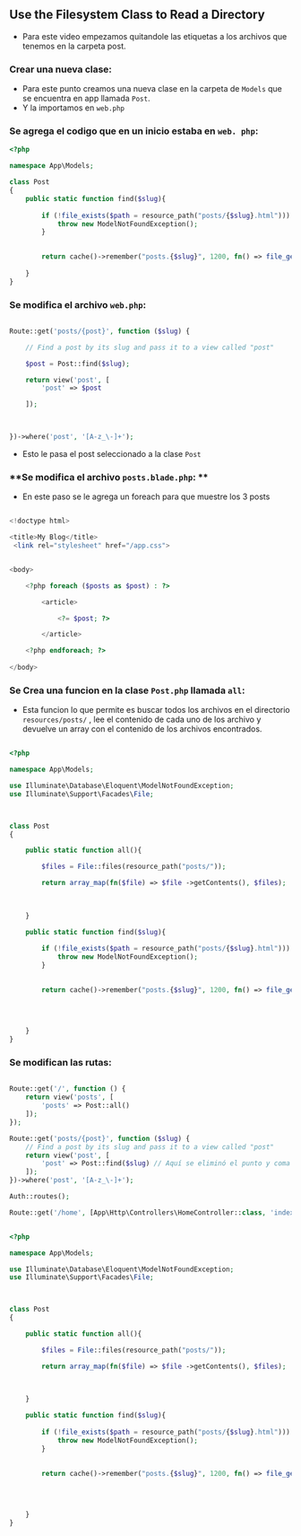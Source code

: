## Use the Filesystem Class to Read a Directory 

- Para este video empezamos quitandole las etiquetas a los archivos que tenemos en la carpeta post.

###  **Crear una nueva clase:** 

- Para este punto creamos una nueva clase en la carpeta de `Models` que se encuentra en app llamada `Post`.
- Y la importamos en `web.php`

### **Se agrega el codigo que en un inicio estaba en `web. php`:**  

```php
<?php 

namespace App\Models;

class Post 
{
    public static function find($slug){
        
        if (!file_exists($path = resource_path("posts/{$slug}.html"))) {
            throw new ModelNotFoundException();
        }

        
        return cache()->remember("posts.{$slug}", 1200, fn() => file_get_contents($path)); 
        
    }
}

```

### **Se modifica el archivo `web.php`:** 

```php

Route::get('posts/{post}', function ($slug) {

    // Find a post by its slug and pass it to a view called "post"

    $post = Post::find($slug);

    return view('post', [
        'post' => $post

    ]);

    

})->where('post', '[A-z_\-]+');

```

- Esto le pasa el post seleccionado a la clase `Post`


### **Se modifica el archivo `posts.blade.php`: **

- En este paso se le agrega un foreach para que muestre los 3 posts

```php

<!doctype html> 

<title>My Blog</title>
 <link rel="stylesheet" href="/app.css">


<body>

    <?php foreach ($posts as $post) : ?> 

        <article>

            <?= $post; ?>

        </article>

    <?php endforeach; ?>
    
</body>

```


### **Se Crea una funcion en la clase `Post.php` llamada `all`:** 

- Esta funcion lo que permite es buscar todos los archivos en el directorio `resources/posts/` , lee el contenido de cada uno de los archivo y devuelve un array con el contenido de los archivos encontrados.

```php

<?php 

namespace App\Models;

use Illuminate\Database\Eloquent\ModelNotFoundException;
use Illuminate\Support\Facades\File;



class Post 
{

    public static function all(){

        $files = File::files(resource_path("posts/"));

        return array_map(fn($file) => $file ->getContents(), $files);
       

     
    }

    public static function find($slug){
        
        if (!file_exists($path = resource_path("posts/{$slug}.html"))) {
            throw new ModelNotFoundException();
        }

        
        return cache()->remember("posts.{$slug}", 1200, fn() => file_get_contents($path));

        
        
        
    }
}

```


### **Se modifican las rutas:** 

```php

Route::get('/', function () {
    return view('posts', [
        'posts' => Post::all()
    ]);
});

Route::get('posts/{post}', function ($slug) {
    // Find a post by its slug and pass it to a view called "post"
    return view('post', [
        'post' => Post::find($slug) // Aquí se eliminó el punto y coma incorrecto
    ]);
})->where('post', '[A-z_\-]+');

Auth::routes();

Route::get('/home', [App\Http\Controllers\HomeController::class, 'index'])->name('home');

```




























```php

<?php 

namespace App\Models;

use Illuminate\Database\Eloquent\ModelNotFoundException;
use Illuminate\Support\Facades\File;



class Post 
{

    public static function all(){

        $files = File::files(resource_path("posts/"));

        return array_map(fn($file) => $file ->getContents(), $files);
       

     
    }

    public static function find($slug){
        
        if (!file_exists($path = resource_path("posts/{$slug}.html"))) {
            throw new ModelNotFoundException();
        }

        
        return cache()->remember("posts.{$slug}", 1200, fn() => file_get_contents($path));

        
        
        
    }
}

```


